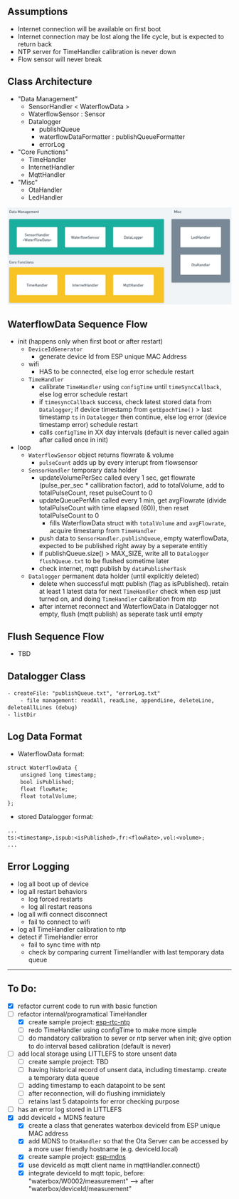 ## Assumptions
- Internet connection will be available on first boot
- Internet connection may be lost along the life cycle, but is expected to return back
- NTP server for TimeHandler calibration is never down
- Flow sensor will never break

## Class Architecture
- "Data Management"
    - SensorHandler < WaterflowData >
    - WaterflowSensor : Sensor
    - Datalogger
        - publishQueue
        - waterflowDataFormatter : publishQueueFormatter
        - errorLog
- "Core Functions"
    - TimeHandler
    - InternetHandler
    - MqttHandler
- "Misc"
    - OtaHandler
    - LedHandler

![](docs/component-diagram.png)

## WaterflowData Sequence Flow
- init (happens only when first boot or after restart)
    - `DeviceIdGenerator`
        - generate device Id from ESP unique MAC Address
    - wifi
        - HAS to be connected, else log error schedule restart
    - `TimeHandler`
        - calibrate `TimeHandler` using `configTime` until `timeSyncCallback`, else log error schedule restart
        - if `timesyncCallback` success, check latest stored data from `Datalogger`; if device timestamp from `getEpochTime()` > last timestamp `ts` in `Datalogger` then continue, else log error (device timestamp error) schedule restart
        - calls `configTime` in XX day intervals (default is never called again after called once in init)
- loop
    - `WaterflowSensor` object returns flowrate & volume
        - `pulseCount` adds up by every interupt from flowsensor
    - `SensorHandler` temporary data holder 
        - updateVolumePerSec called every 1 sec, get flowrate (pulse_per_sec * callibration factor), add to totalVolume, add to totalPulseCount, reset pulseCount to 0
        - updateQueuePerMin called every 1 min, get avgFlowrate (divide totalPulseCount with time elapsed (60)), then reset totalPulseCount to 0
            - fills WaterflowData struct with `totalVolume` and `avgFlowrate`, acquire timestamp from `TimeHandler`
        - push data to `SensorHandler.publishQueue`, empty waterflowData, expected to be published right away by a seperate entitiy
        - if publishQueue.size() > MAX_SIZE, write all to `Datalogger` `flushQueue.txt` to be flushed sometime later
        - check internet, mqtt publish by `dataPublisherTask`
    - `Datalogger` permanent data holder (until explicitly deleted) 
        - delete when successful mqtt publish (flag as isPublished). retain at least 1 latest data for next `TimeHandler` check when esp just turned on, and doing `TimeHandler` calibration from ntp 
        - after internet reconnect and WaterflowData in Datalogger not empty, flush (mqtt publish) as seperate task until empty

## Flush Sequence Flow
- TBD

## Datalogger Class
```
- createFile: "publishQueue.txt", "errorLog.txt"
    - file management: readAll, readLine, appendLine, deleteLine, deleteAllLines (debug)
- listDir
```

## Log Data Format
- WaterflowData format:
```
struct WaterflowData {
    unsigned long timestamp;
    bool isPublished;
    float flowRate;
    float totalVolume;
};
```

- stored Datalogger format:
```
...
ts:<timestamp>,ispub:<isPublished>,fr:<flowRate>,vol:<volume>;
...
```

## Error Logging
- log all boot up of device
- log all restart behaviors
    - log forced restarts
    - log all restart reasons
- log all wifi connect disconnect
    - fail to connect to wifi
- log all TimeHandler calibration to ntp
- detect if TimeHandler error
    - fail to sync time with ntp
    - check by comparing current TimeHandler with last temporary data queue

---

## To Do:
- [x] refactor current code to run with basic function
- [ ] refactor internal/programatical TimeHandler
    - [x] create sample project: [esp-rtc-ntp](https://github.com/royyandzakiy/esp32-rtc-ntp)
    - [ ] redo TimeHandler using configTime to make more simple
    - [ ] do mandatory calibration to sever or ntp server when init; give option to do interval based calibration (default is never)
- [ ] add local storage using LITTLEFS to store unsent data
    - [ ] create sample project: TBD
    - [ ] having historical record of unsent data, including timestamp. create a temporary data queue
    - [ ] adding timestamp to each datapoint to be sent
    - [ ] after reconnection, will do flushing immidiately
    - [ ] retains last 5 datapoints for error checking purpose
- [ ] has an error log stored in LITTLEFS
- [x] add deviceId + MDNS feature
    - [x] create a class that generates waterbox deviceId from ESP unique MAC address
    - [x] add MDNS to `OtaHandler` so that the Ota Server can be accessed by a more user friendly hostname (e.g. deviceId.local)
    - [x] create sample project: [esp-mdns](https://github.com/kemalrizky/esp32-mdns)
    - [x] use deviceId as mqtt client name in mqttHandler.connect()
    - [x] integrate deviceId to mqtt topic, before: "waterbox/W0002/measurement" --> after "waterbox/deviceId/measurement"